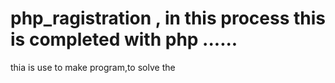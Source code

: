 # php_ragistration , in this process this is completed with php ......
thia is use to make program,to solve the 
